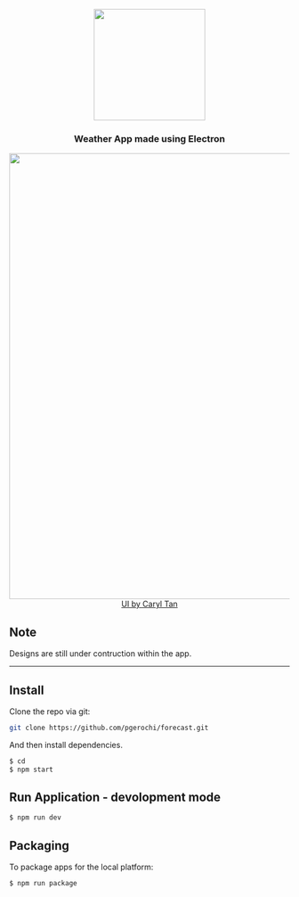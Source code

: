 <p align="center">
    <img src="https://user-images.githubusercontent.com/1335470/33391492-334b2140-d507-11e7-8a90-c1474b31de79.png" width="200px">
    <h3 align="center">Weather App made using Electron<br></h3>
</p>

<p align="center">
    <img src="https://user-images.githubusercontent.com/1335470/33811852-ba9f82b2-dde5-11e7-94c6-595e32072898.png" width="800px"><br/>
    <a href="http://caryltanportfolio.com/" target="_blank">UI by Caryl Tan</a>
</p>

## Note
Designs are still under contruction within the app.

<hr>

## Install
Clone the repo via git:

```bash
git clone https://github.com/pgerochi/forecast.git
```

And then install dependencies.

```bash
$ cd 
$ npm start
```

## Run Application - devolopment mode

```bash
$ npm run dev
```

## Packaging

To package apps for the local platform:

```bash
$ npm run package
```




